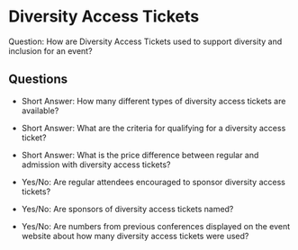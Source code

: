 # Diversity Access Tickets

Question: How are Diversity Access Tickets used to support diversity and inclusion for an event?

## Questions

  * Short Answer:  How many different types of diversity access tickets are available?
  
  * Short Answer: What are the criteria for qualifying for a diversity access ticket?
  
  * Short Answer: What is the price difference between regular and admission with diversity access tickets?
  
  * Yes/No: Are regular attendees encouraged to sponsor diversity access tickets?
  
  * Yes/No: Are sponsors of diversity access tickets named?
  
  * Yes/No: Are numbers from previous conferences displayed on the event website about how many diversity access tickets were used?
